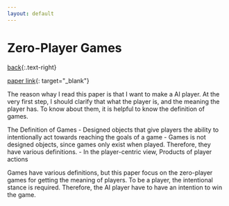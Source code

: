 ```yaml
---
layout: default
---
```


# Zero-Player Games
[back]("../sc2ai"){:.text-right}

[paper link](http://www.jesperjuul.net/text/zeroplayergames/){: target="_blank"}

The reason whay I read this paper is that I want to make a AI player. At the very first step, I should clarify that what the player is, and the meaning the player has. To know about them, it is helpful to know the definition of games.

The Definition of Games 
	- Designed objects that give players the ability to intentionally act towards reaching the goals of a game
	- Games is not designed objects, since games only exist when played. Therefore, they have various definitions.
	- In the player-centric view, Products of player actions

Games have various definitions, but this paper focus on the zero-player games for getting the meaning of players. To be a player, the intentional stance is required. Therefore, the AI player have to have an intention to win the game. 